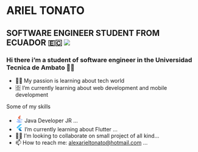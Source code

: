 # ARIEL TONATO
## SOFTWARE ENGINEER STUDENT FROM ECUADOR 🇪🇨 <img src="https://emojiguide.com/wp-content/uploads/platform/google/43786.png" width='20'>
### Hi there i’m a student of software engineer in the Universidad Tecnica de Ambato 👋🤞

- 👩‍🏫 My passion is learning about tech world
- 🈴 I’m currently learning about web development and mobile development



Some of my skills

- <img src="descarga(3).png" width='20'> Java Developer JR ...
- <img src="descarga(4).webp" width='20'> I’m currently learning about Flutter ...
- 👨‍🔬 I’m looking to collaborate on small project of all kind...
- 📫 How to reach me: alexarieltonato@hotmail.com ...

